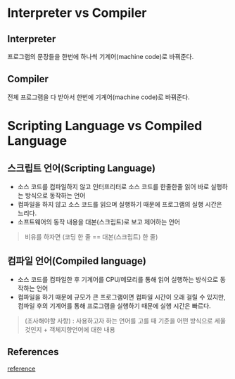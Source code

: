 # Interpreter vs Compiler
## Interpreter
프로그램의 문장들을 한번에 하나씩 기계어(machine code)로 바꿔준다.
## Compiler
전체 프로그램을 다 받아서 한번에 기계어(machine code)로 바꿔준다.

# Scripting Language vs Compiled Language
## 스크립트 언어(Scripting Language)
- 소스 코드를 컴파일하지 않고 인터프리터로 소스 코드를 한줄한줄 읽어 바로 실행하는 방식으로 동작하는 언어
- 컴파일을 하지 않고 소스 코드를 읽으며 실행하기 때문에 프로그램의 실행 시간은 느리다.
- 소프트웨어의 동작 내용을 대본(스크립트)로 보고 제어하는 언어
> 비유를 하자면 (코딩 한 줄 == 대본(스크립트) 한 줄)

## 컴파일 언어(Compiled language)
- 소스 코드를 컴파일한 후 기계어를 CPU/메모리를 통해 읽어 실행하는 방식으로 동작하는 언어
- 컴파일을 하기 때문에 규모가 큰 프로그램이면 컴파일 시간이 오래 걸릴 수 있지만, 컴파일 후의 기계어를 통해 프로그램을 실행하기 때문에 실행 시간은 빠르다.

> (조사해야할 사항) : 사용하고자 하는 언어를 고를 때 기준을 어떤 방식으로 세울 것인지 + 객체지향언어에 대한 내용

## References
[reference](https://velog.io/@damiano1027/CS-%EC%8A%A4%ED%81%AC%EB%A6%BD%ED%8A%B8-%EC%96%B8%EC%96%B4-vs-%EC%BB%B4%ED%8C%8C%EC%9D%BC-%EC%96%B8%EC%96%B4)
